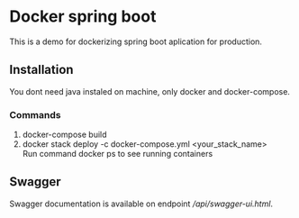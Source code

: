# Docker spring boot

This is a demo for dockerizing spring boot aplication for production.
## Installation
You dont need java instaled on machine, only docker and docker-compose. 

### Commands
1. docker-compose build
2. docker stack deploy -c docker-compose.yml <your_stack_name>\
Run command docker ps to see running containers

## Swagger
Swagger documentation is available on endpoint */api/swagger-ui.html*.
